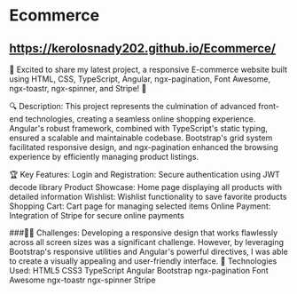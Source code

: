 # Ecommerce
## https://kerolosnady202.github.io/Ecommerce/
<p>🚀 Excited to share my latest project, a responsive E-commerce website built using HTML, CSS, TypeScript, Angular, ngx-pagination, Font Awesome, ngx-toastr, ngx-spinner, and Stripe! 🎉</p>
<p>🔍 Description: This project represents the culmination of advanced front-end technologies, creating a seamless online shopping experience. Angular's robust framework, combined with TypeScript's static typing, ensured a scalable and maintainable codebase. Bootstrap's grid system facilitated responsive design, and ngx-pagination enhanced the browsing experience by efficiently managing product listings.</p>
<p>🏆 Key Features:
Login and Registration: Secure authentication using JWT decode library
Product Showcase: Home page displaying all products with detailed information
Wishlist: Wishlist functionality to save favorite products
Shopping Cart: Cart page for managing selected items
Online Payment: Integration of Stripe for secure online payments</p>
###👨‍💻 Challenges: Developing a responsive design that works flawlessly across all screen sizes was a significant challenge. However, by leveraging Bootstrap's responsive utilities and Angular's powerful directives, I was able to create a visually appealing and user-friendly interface.
🔧 Technologies Used:
HTML5
CSS3
TypeScript
Angular
Bootstrap
ngx-pagination
Font Awesome
ngx-toastr
ngx-spinner
Stripe
